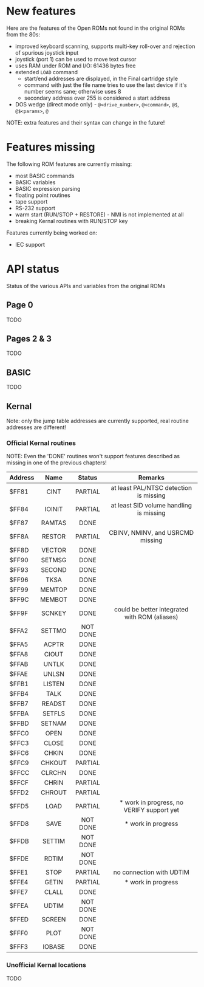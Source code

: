 # New features


Here are the features of the Open ROMs not found in the original ROMs from the 80s:

* improved keyboard scanning, supports multi-key roll-over and rejection of spurious joystick input
* joystick (port 1) can be used to move text cursor
* uses RAM under ROM and I/O: 61436 bytes free
* extended `LOAD` command
    * start/end addresses are displayed, in the Final cartridge style
    * command with just the file name tries to use the last device if it's number seems sane; otherwise uses 8
    * secondary address over 255 is considered a start address
* DOS wedge (direct mode only) - `@<drive_number>`, `@<command>`, `@$`, `@$<params>`, `@`

NOTE: extra features and their syntax can change in the future!

# Features missing


The following ROM features are currently missing:

* most BASIC commands
* BASIC variables
* BASIC expression parsing
* floating point routines
* tape support
* RS-232 support
* warm start (RUN/STOP + RESTORE) - NMI is not implemented at all
* breaking Kernal routines with RUN/STOP key

Features currently being worked on:

* IEC support


# API status


Status of the various APIs and variables from the original ROMs


## Page 0


TODO


## Pages 2 & 3


TODO


## BASIC


TODO


## Kernal


Note: only the jump table addresses are currently supported, real routine addresses are different!


### Official Kernal routines

NOTE: Even the 'DONE' routines won't support features described as missing in one of the previous chapters!


| Address | Name   | Status   |  Remarks                                      |
| ------- | :----: | :------: | :-------------------------------------------: |
| $FF81   | CINT   | PARTIAL  | at least PAL/NTSC detection is missing        |
| $FF84   | IOINIT | PARTIAL  | at least SID volume handling is missing       |
| $FF87   | RAMTAS | DONE     |                                               |
| $FF8A   | RESTOR | PARTIAL  | CBINV, NMINV, and USRCMD missing              |
| $FF8D   | VECTOR | DONE     |                                               |
| $FF90   | SETMSG | DONE     |                                               |
| $FF93   | SECOND | DONE     |                                               |
| $FF96   | TKSA   | DONE     |                                               |
| $FF99   | MEMTOP | DONE     |                                               |
| $FF9C   | MEMBOT | DONE     |                                               |
| $FF9F   | SCNKEY | DONE     | could be better integrated with ROM (aliases) |
| $FFA2   | SETTMO | NOT DONE |                                               |
| $FFA5   | ACPTR  | DONE     |                                               |
| $FFA8   | CIOUT  | DONE     |                                               |
| $FFAB   | UNTLK  | DONE     |                                               |
| $FFAE   | UNLSN  | DONE     |                                               |
| $FFB1   | LISTEN | DONE     |                                               |
| $FFB4   | TALK   | DONE     |                                               |
| $FFB7   | READST | DONE     |                                               |
| $FFBA   | SETFLS | DONE     |                                               |
| $FFBD   | SETNAM | DONE     |                                               |
| $FFC0   | OPEN   | DONE     |                                               |
| $FFC3   | CLOSE  | DONE     |                                               |
| $FFC6   | CHKIN  | DONE     |                                               |
| $FFC9   | CHKOUT | PARTIAL  |                                               |
| $FFCC   | CLRCHN | DONE     |                                               |
| $FFCF   | CHRIN  | PARTIAL  |                                               |
| $FFD2   | CHROUT | PARTIAL  |                                               |
| $FFD5   | LOAD   | PARTIAL  | * work in progress, no VERIFY support yet     |
| $FFD8   | SAVE   | NOT DONE | * work in progress                            |
| $FFDB   | SETTIM | NOT DONE |                                               |
| $FFDE   | RDTIM  | NOT DONE |                                               |
| $FFE1   | STOP   | PARTIAL  | no connection with UDTIM                      |
| $FFE4   | GETIN  | PARTIAL  | * work in progress                            |
| $FFE7   | CLALL  | DONE     |                                               |
| $FFEA   | UDTIM  | NOT DONE |                                               |
| $FFED   | SCREEN | DONE     |                                               |
| $FFF0   | PLOT   | NOT DONE |                                               |
| $FFF3   | IOBASE | DONE     |                                               |


### Unofficial Kernal locations

TODO
